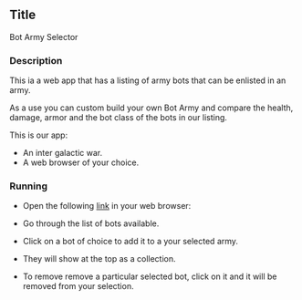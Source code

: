 ## Title

Bot Army Selector

### Description

This ia a web app that has a listing of army bots that can be enlisted in an army.

As a use you can custom build your own Bot Army and compare the health, damage, armor and the bot class of the bots in our listing.

This is our app:



* An inter galactic war.
* A web browser of your choice.

### Running

* Open the following [link](https://phase-2-week-2-code-challenge-two.vercel.app/) in your web browser:

* Go through the list of bots available.

* Click on a bot of choice to add it to a your selected army.

* They will show at the top as a collection.

* To remove remove a particular selected bot, click on it and it will be removed from your selection.